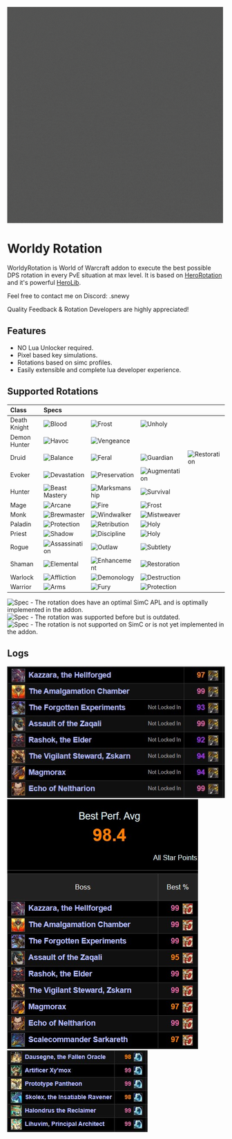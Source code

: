 ![Worldy Rotation](./assets/logo_slow.gif "Worldy Rotation")
# Worldy Rotation

WorldyRotation is World of Warcraft addon to execute the best possible DPS rotation in every PvE situation at max level.
It is based on [HeroRotation](https://github.com/herotc/hero-rotation) and it's powerful [HeroLib](https://github.com/herotc/hero-lib).

Feel free to contact me on Discord: .snewy

Quality Feedback & Rotation Developers are highly appreciated!

## Features

- NO Lua Unlocker required.
- Pixel based key simulations.
- Rotations based on simc profiles.
- Easily extensible and complete lua developer experience.

## Supported Rotations

| Class        | Specs                                                                               |                                                                                 |                                                                               |                                                                               |
| :----------- |:------------------------------------------------------------------------------------|:--------------------------------------------------------------------------------|:------------------------------------------------------------------------------|-------------------------------------------------------------------------------|
| Death Knight | ![Blood](https://img.shields.io/badge/Blood-Good-brightgreen.svg)                           | ![Frost](https://img.shields.io/badge/Frost-Good-brightgreen.svg)                       | ![Unholy](https://img.shields.io/badge/Unholy-Good-brightgreen.svg)                   |                                                                               |
| Demon Hunter | ![Havoc](https://img.shields.io/badge/Havoc-Good-brightgreen.svg)                   | ![Vengeance](https://img.shields.io/badge/Vengeance-Good-brightgreen.svg)       |                                                                               |                                                                               |
| Druid        | ![Balance](https://img.shields.io/badge/Balance-Outdated-yellow.svg)               | ![Feral](https://img.shields.io/badge/Feral-Good-brightgreen.svg)               | ![Guardian](https://img.shields.io/badge/Guardian-Good-brightgreen.svg)       | ![Restoration](https://img.shields.io/badge/Restoration-Outdated-yellow.svg) |
| Evoker       | ![Devastation](https://img.shields.io/badge/Devastation-Outdated-yellow.svg)       | ![Preservation](https://img.shields.io/badge/Preservation-Outdated-yellow.svg) | ![Augmentation](https://img.shields.io/badge/Augmentation-Down-red.svg)       |
| Hunter       | ![Beast Mastery](https://img.shields.io/badge/Beast%20Mastery-Good-brightgreen.svg) | ![Marksmanship](https://img.shields.io/badge/Marksmanship-Good-brightgreen.svg) | ![Survival](https://img.shields.io/badge/Survival-Good-brightgreen.svg)       |                                                                               |
| Mage         | ![Arcane](https://img.shields.io/badge/Arcane-Good-brightgreen.svg)                         | ![Fire](https://img.shields.io/badge/Fire-Good-brightgreen.svg)                         | ![Frost](https://img.shields.io/badge/Frost-Good-brightgreen.svg)             |                                                                               |
| Monk         | ![Brewmaster](https://img.shields.io/badge/Brewmaster-Outdated-yellow.svg)         | ![Windwalker](https://img.shields.io/badge/Windwalker-Outdated-yellow.svg)     | ![Mistweaver](https://img.shields.io/badge/Mistweaver-Down-red.svg)           |                                                                               |
| Paladin      | ![Protection](https://img.shields.io/badge/Protection-Outdated-yellow.svg)         | ![Retribution](https://img.shields.io/badge/Retribution-Good-brightgreen.svg)   | ![Holy](https://img.shields.io/badge/Holy-Outdated-yellow.svg)               |                                                                               |
| Priest       | ![Shadow](https://img.shields.io/badge/Shadow-Good-brightgreen.svg)                 | ![Discipline](https://img.shields.io/badge/Discipline-Good-brightgreen.svg)             | ![Holy](https://img.shields.io/badge/Holy-Good-brightgreen.svg)               |                                                                               |
| Rogue        | ![Assassination](https://img.shields.io/badge/Assassination-Down-red.svg)           | ![Outlaw](https://img.shields.io/badge/Outlaw-Good-brightgreen.svg)             | ![Subtlety](https://img.shields.io/badge/Subtlety-Good-brightgreen.svg)       |                                                                               |
| Shaman       | ![Elemental](https://img.shields.io/badge/Elemental-Down-red.svg)                   | ![Enhancement](https://img.shields.io/badge/Enhancement-Outdated-yellow.svg)   | ![Restoration](https://img.shields.io/badge/Restoration-Down-red.svg)         |                                                                               |
| Warlock      | ![Affliction](https://img.shields.io/badge/Affliction-Good-brightgreen.svg)         | ![Demonology](https://img.shields.io/badge/Demonology-Good-brightgreen.svg)     | ![Destruction](https://img.shields.io/badge/Destruction-Good-brightgreen.svg) |                                                                               |
| Warrior      | ![Arms](https://img.shields.io/badge/Arms-Good-brightgreen.svg)                     | ![Fury](https://img.shields.io/badge/Fury-Good-brightgreen.svg)                 | ![Protection](https://img.shields.io/badge/Protection-Good-brightgreen.svg)   |                                                                               |

![Spec](https://img.shields.io/badge/Spec-Good-brightgreen.svg) - The rotation does have an optimal SimC APL and is optimally implemented in the addon.\
![Spec](https://img.shields.io/badge/Spec-Outdated-yellow.svg) - The rotation was supported before but is outdated.\
![Spec](https://img.shields.io/badge/Spec-Down-red.svg) - The rotation is not supported on SimC or is not yet implemented in the addon.

## Logs

![BM Logs](./assets/logs_bm.jpg "BM Logs")
![MM Logs](./assets/logs_mm.jpg "MM Logs")
![Holy Logs](./assets/logs_holy.jpg "Holy Logs")
